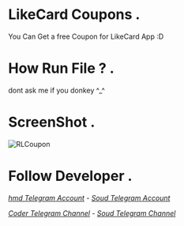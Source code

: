 # LikeCard Coupons . 

You Can Get a free Coupon for LikeCard App :D

# How Run File ? .

dont ask me if you donkey ^_^

# ScreenShot .

![RLCoupon](https://user-images.githubusercontent.com/67750979/119545159-7f965200-bd60-11eb-8794-ea1d076eab74.jpg)

# Follow Developer .

*[hmd Telegram Account](https://t.me/RRLRR)* - *[Soud Telegram Account](https://t.me/Soud69)*

*[Coder Telegram Channel](https://t.me/CoderStock)* - *[Soud Telegram Channel](https://t.me/Soudhere)*
